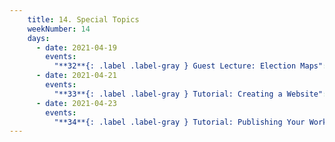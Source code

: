 ```yaml
---
    title: 14. Special Topics
    weekNumber: 14
    days:
      - date: 2021-04-19
        events:
          "**32**{: .label .label-gray } Guest Lecture: Election Maps":
      - date: 2021-04-21
        events:
          "**33**{: .label .label-gray } Tutorial: Creating a Website":
      - date: 2021-04-23
        events:
          "**34**{: .label .label-gray } Tutorial: Publishing Your Work":
---
```

